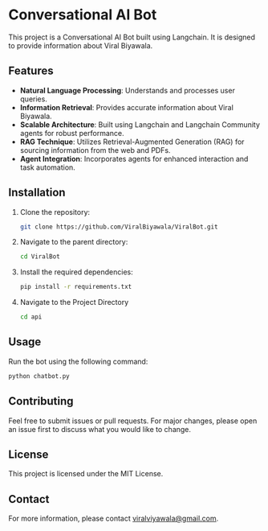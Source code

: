 # Conversational AI Bot
This project is a Conversational AI Bot built using Langchain. It is designed to provide information about Viral Biyawala.

## Features

- **Natural Language Processing**: Understands and processes user queries.
- **Information Retrieval**: Provides accurate information about Viral Biyawala.
- **Scalable Architecture**: Built using Langchain and Langchain Community agents for robust performance.
- **RAG Technique**: Utilizes Retrieval-Augmented Generation (RAG) for sourcing information from the web and PDFs.
- **Agent Integration**: Incorporates agents for enhanced interaction and task automation.

## Installation

1. Clone the repository:
    ```bash
    git clone https://github.com/ViralBiyawala/ViralBot.git
    ```
2. Navigate to the parent directory:
    ```bash
    cd ViralBot
    ```
3. Install the required dependencies:
    ```bash
    pip install -r requirements.txt
    ```
4. Navigate to the Project Directory
    ```bash
    cd api
    ```

## Usage

Run the bot using the following command:
```bash
python chatbot.py
```

## Contributing

Feel free to submit issues or pull requests. For major changes, please open an issue first to discuss what you would like to change.

## License

This project is licensed under the MIT License.

## Contact

For more information, please contact [viralviyawala@gmail.com](mailto:viralviyawala@gmail.com).
